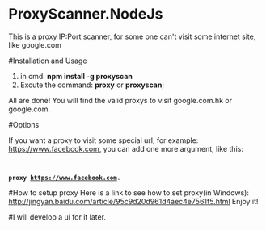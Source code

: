 # ProxyScanner.NodeJs
This is a proxy IP:Port scanner, for some one can't visit some internet site, like google.com

#Installation and Usage

1. in cmd: **npm install -g proxyscan**
2. Excute the command: **proxy** or **proxyscan**;

All are done! You will find the valid proxys to visit google.com.hk or google.com.

#Options

If you want a proxy to visit some special url, for example: https://www.facebook.com, 
you can add one more argument, like this:
<code>

 **proxy https://www.facebook.com**.
 </code>

#How to setup proxy
Here is a link to see how to set proxy(in Windows):
http://jingyan.baidu.com/article/95c9d20d961d4aec4e7561f5.html
Enjoy it!

#I will develop a ui for it later.

